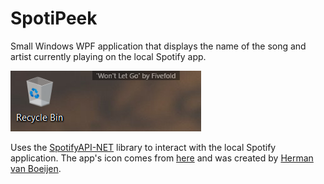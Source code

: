 # SpotiPeek
Small Windows WPF application that displays the name of the song and artist currently playing on the local Spotify app.

![screenshot](SpotiPeek/screenshot.png)

Uses the [SpotifyAPI-NET](https://github.com/JohnnyCrazy/SpotifyAPI-NET) library to interact with the local Spotify application.
The app's icon comes from [here](http://www.iconarchive.com/show/stark-icons-by-fruityth1ng/Spotify-GB-icon.html) and was created by [Herman van Boeijen](http://www.iconarchive.com/artist/fruityth1ng.html). 
